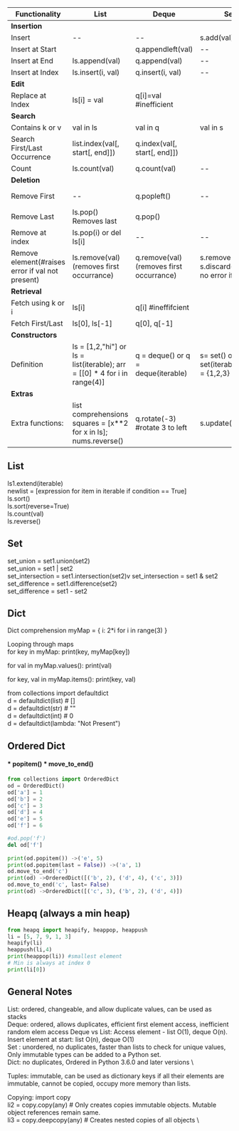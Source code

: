 Functionality | List |Deque | Set | Dict | SortedSet|SortedList|SortedDict
--|--|--|--|--|--|--|--
**Insertion**|||||||
Insert| --|--| s.add(val)| dict[k]=v|sortedset.add(v)|sortedlist.add(v)|sorteddict[k]=v
Insert at Start||q.appendleft(val)|--|--|--|--|--
Insert at End |ls.append(val)|q.append(val)|--|--|--|--|--
Insert at Index | ls.insert(i, val)|q.insert(i, val)|--|--|--|--|--
**Edit**|||||||
Replace at Index | ls[i] = val|q[i]=val #inefficient||dct[k]=new_val|--|--|sorteddict[k]=new_val
**Search**|||||||
Contains k or v | val in ls|val in q| val in s| k in dct | in | in | in
Search First/Last Occurrence | list.index(val[, start[, end]])|q.index(val[, start[, end]])| |--|--|--|--
Count|ls.count(val)|q.count(val)|--|--|--|--|--
**Deletion**|||||||
Remove First|--|q.popleft()|--| In ordered dict, od.popitem(last = False)|--|--|--
Remove Last |ls.pop() Removes last|q.pop()||In ordered dict, od.popitem()|--|--|--
Remove at index | ls.pop(i) or del ls[i]|--|--|del dict[key]|--|--|--
Remove element(#raises error if val not present) | ls.remove(val) (removes first occurrance)|q.remove(val) (removes first occurrance)|s.remove(val),  s.discard(val) - no error if absent| --|sortedset.remove(v) <br> sortedset.discard(v)|sortedlist.remove(v) <br> sortedlist.discard(v)|
**Retrieval**|||||||
Fetch using k or i | ls[i]|q[i] #ineffifcient||dct[k]|--|--|--|--
Fetch First/Last| ls[0], ls[-1] |q[0], q[-1]|||--|--|--
**Constructors**||||||
Definition | ls = [1,2,"hi"] or ls = list(iterable); arr = [[0] * 4 for i in range(4)]|q = deque() or q = deque(iterable)| s= set() or s= set(iterable) or s = {1,2,3}| d = {} or d = OrderedDict()|from sortedcontainers import SortedSet <br> slist = SortedSet([1, 2])|from sortedcontainers import SortedList <br> slist = SortedList([1, 2])|from sortedcontainers import SortedDict <br> d = SortedDict({3: 'c', 1: 'a', 2: 'b'})
**Extras**||||
Extra functions:|list comprehensions squares = [x**2 for x in ls]; nums.reverse()  |q.rotate(-3) #rotate 3 to left|s.update(iterable)|popitem(),move_to_end()

## List
ls1.extend(iterable) \
newlist = [expression for item in iterable if condition == True] \
ls.sort() \
ls.sort(reverse=True) \
ls.count(val)  
ls.reverse()

## Set
set_union = set1.union(set2) \
set_union = set1 | set2 \
set_intersection = set1.intersection(set2)v
set_intersection = set1 & set2 \
set_difference = set1.difference(set2) \
set_difference = set1 - set2

## Dict
Dict comprehension
myMap = { i: 2*i for i in range(3) }

Looping through maps  
for key in myMap:
    print(key, myMap[key])

for val in myMap.values():
    print(val)

for key, val in myMap.items():
    print(key, val)

from collections import defaultdict  
d = defaultdict(list) # []  
d = defaultdict(str) # ""  
d = defaultdict(int) # 0  
d = defaultdict(lambda: "Not Present")  

## Ordered Dict
#### * popitem() * move_to_end()
```python
from collections import OrderedDict
od = OrderedDict()
od['a'] = 1
od['b'] = 2
od['c'] = 3
od['d'] = 4
od['e'] = 5
od['f'] = 6

#od.pop('f')
del od['f']
    
print(od.popitem()) ->('e', 5)
print(od.popitem(last = False)) ->('a', 1)
od.move_to_end('c')
print(od) ->OrderedDict([('b', 2), ('d', 4), ('c', 3)])
od.move_to_end('c', last= False)
print(od) ->OrderedDict([('c', 3), ('b', 2), ('d', 4)])
```

## Heapq (always a min heap)
```python
from heapq import heapify, heappop, heappush
li = [5, 7, 9, 1, 3]
heapify(li)
heappush(li,4)
print(heappop(li)) #smallest element
# Min is always at index 0
print(li[0])
```

## General Notes
List: ordered, changeable, and allow duplicate values, can be used as stacks \
Deque: ordered, allows duplicates, efficient first element access, inefficient random elem access
Deque vs List: Access element - list O(1), deque O(n). Insert element at start: list O(n), deque O(1) \
Set : unordered, no duplicates, faster than lists to check for unique values, Only immutable types can be added to a Python set. \
Dict: no duplicates, Ordered in Python 3.6.0 and later versions \

Tuples: immutable, can be used as dictionary keys if all their elements are immutable, cannot be copied, occupy more memory than lists.

Copying: 
import copy \
li2 = copy.copy(any) # Only creates copies immutable objects. Mutable object references remain same. \
li3 = copy.deepcopy(any) # Creates nested copies of all objects \

